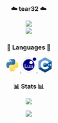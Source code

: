 ### <p align="center">☁️ tear32 ☁️</p>
<p align= "center">
  <img src="[https://komarev.com/ghpvc/?username=waxnet](https://komarev.com/ghpvc/?username=tear32)">
  <br>
  <img src="[https://img.shields.io/badge/-waxnet%230078-0078f2?style=flat&logo=Discord&logoColor=white](https://img.shields.io/badge/-tear34-0078f4?style=flat&logo=Discord&logoColor=white)https://img.shields.io/badge/-tear34-0078f4?style=flat&logo=Discord&logoColor=white">
</p>

### <p align="center">📜 Languages 📜</p>
<p align= "center">
  <a href="https://www.python.org" target="_blank" rel="noreferrer">
    <img src="https://raw.githubusercontent.com/devicons/devicon/master/icons/python/python-original.svg" alt="python" width="40" height="40">
  </a>
  
  <a href="https://www.lua.org" target="_blank" rel="noreferrer">
    <img src="https://raw.githubusercontent.com/devicons/devicon/master/icons/lua/lua-original-wordmark.svg" alt="lua" width="40" height="40">
  </a>
  
  <a href="https://learn.microsoft.com/en-en/cpp" target="_blank" rel="noreferrer">
    <img src="https://raw.githubusercontent.com/devicons/devicon/master/icons/cplusplus/cplusplus-original.svg" alt="cpp" width="40" height="40">
  </a>
</p>

### <p align="center">📊 Stats 📊</p>
<p align="center">
  <img src="https://github-readme-stats.vercel.app/api?username=tear32&count_private=true&show_icons=true&theme=dark">
</p>
<p align="center">
  <img src="https://github-readme-stats.vercel.app/api/top-langs/?username=tear32&layout=compact&theme=dark">
</p>
